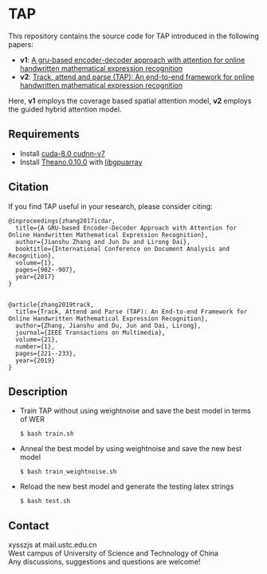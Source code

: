 # TAP
This repository contains the source code for TAP introduced in the following papers:<br>

* **v1**: [A gru-based encoder-decoder approach with attention for online handwritten mathematical expression recognition](https://arxiv.org/abs/1712.03991)<br>
* **v2**: [Track, attend and parse (TAP): An end-to-end framework for online handwritten mathematical expression recognition](https://ieeexplore.ieee.org/abstract/document/8373726)<br>

Here, **v1** employs the coverage based spatial attention model, **v2** employs the guided hybrid attention model.<br>

## Requirements
* Install [cuda-8.0 cudnn-v7](https://developer.nvidia.com/cudnn)
* Install [Theano.0.10.0](https://github.com/Theano/Theano) with [libgpuarray](https://github.com/Theano/libgpuarray)

## Citation
If you find TAP useful in your research, please consider citing:

	@inproceedings{zhang2017icdar,
      title={A GRU-based Encoder-Decoder Approach with Attention for Online Handwritten Mathematical Expression Recognition},
      author={Jianshu Zhang and Jun Du and Lirong Dai},
      booktitle={International Conference on Document Analysis and Recognition},
      volume={1},
      pages={902--907},
      year={2017}
    }

	
	@article{zhang2019track,
      title={Track, Attend and Parse (TAP): An End-to-end Framework for Online Handwritten Mathematical Expression Recognition},
      author={Zhang, Jianshu and Du, Jun and Dai, Lirong},
      journal={IEEE Transactions on Multimedia},
      volume={21},
      number={1},
      pages={221--233},
      year={2019}
    }

## Description
* Train TAP without using weightnoise and save the best model in terms of WER

      $ bash train.sh
	
* Anneal the best model by using weightnoise and save the new best model

      $ bash train_weightnoise.sh
	
* Reload the new best model and generate the testing latex strings

      $ bash test.sh

## Contact
xysszjs at mail.ustc.edu.cn<br>
West campus of University of Science and Technology of China<br>
Any discussions, suggestions and questions are welcome!
